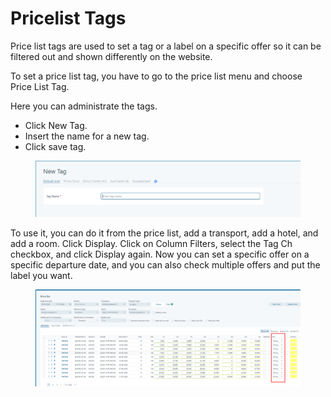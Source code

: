 # Pricelist Tags

Price list tags are used to set a tag or a label on a specific offer so it can be filtered out and shown differently on the website.&#x20;

To set a price list tag, you have to go to the price list menu and choose Price List Tag.&#x20;

Here you can administrate the tags.&#x20;

* Click New Tag.&#x20;
* Insert the name for a new tag.&#x20;
* Click save tag.&#x20;

<figure><img src=".gitbook/assets/image (20) (1) (1) (1) (1) (1) (1) (1) (1) (1) (1) (1).png" alt=""><figcaption></figcaption></figure>

To use it, you can do it from the price list, add a transport, add a hotel, and add a room. Click Display. Click on Column Filters, select the Tag Ch checkbox, and click Display again. Now you can set a specific offer on a specific departure date, and you can also check multiple offers and put the label you want.&#x20;

<figure><img src=".gitbook/assets/image (1) (1) (1) (1) (1) (1) (1) (1) (1) (1) (1) (1) (1) (1) (1) (1) (1) (1) (1) (1) (1) (1) (1) (1) (1) (1) (1) (1) (1) (1) (1) (1) (1) (1) (1) (1) (1) (1) (1) (1) (1).png" alt=""><figcaption></figcaption></figure>
